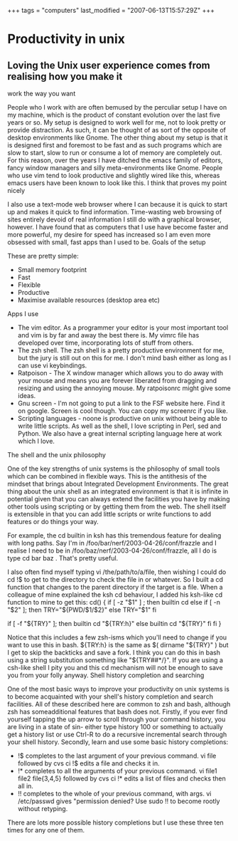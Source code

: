+++
tags = "computers"
last_modified = "2007-06-13T15:57:29Z"
+++
# Productivity in unix

## Loving the Unix user experience comes from realising how you make it
work the way you want

People who I work with are often bemused by the perculiar setup I have
on my machine, which is the product of constant evolution over the last
five years or so. My setup is designed to work well for me, not to look
pretty or provide distraction. As such, it can be thought of as sort of
the opposite of desktop environments like Gnome. The other thing about
my setup is that it is designed first and foremost to be fast and as
such programs which are slow to start, slow to run or consume a lot of
memory are completely out. For this reason, over the years I have
ditched the emacs family of editors, fancy window managers and silly
meta-environments like Gnome. People who use vim tend to look
productive and slightly wired like this, whereas emacs users have been
known to look like this. I think that proves my point nicely

I also use a text-mode web browser where I can because it is quick to
start up and makes it quick to find information. Time-wasting web
browsing of sites entirely devoid of real information I still do with a
graphical browser, however. I have found that as computers that I use
have become faster and more powerful, my desire for speed has increased
so I am even more obsessed with small, fast apps than I used to be.
Goals of the setup

These are pretty simple:
* Small memory footprint
* Fast
* Flexible
* Productive
* Maximise available resources (desktop area etc)

Apps I use

* The vim editor. As a programmer your editor is your most important
tool and vim is by far and away the best there is. My vimrc file
has developed over time, incorporating lots of stuff from others.
* The zsh shell. The zsh shell is a pretty productive environment for
me, but the jury is still out on this for me. I don't mind bash
either as long as I can use vi keybindings.
* Ratpoison - The X window manager which allows you to do away with
your mouse and means you are forever liberated from dragging and
resizing and using the annoying mouse. My ratpoisonrc might give
some ideas.
* Gnu screen - I'm not going to put a link to the FSF website here.
Find it on google. Screen is cool though. You can copy my screenrc
if you like.
* Scripting languages - noone is productive on unix without being
able to write little scripts. As well as the shell, I love
scripting in Perl, sed and Python. We also have a great internal
scripting language here at work which I love.

The shell and the unix philosophy

One of the key strengths of unix systems is the philosophy of small
tools which can be combined in flexible ways. This is the antithesis of
the mindset that brings about Integrated Development Environments. The
great thing about the unix shell as an integrated environment is that
it is infinite in potential given that you can always extend the
facilities you have by making other tools using scripting or by getting
them from the web. The shell itself is extensible in that you can add
little scripts or write functions to add features or do things your
way.

For example, the cd builtin in ksh has this tremendous feature for
dealing with long paths. Say I'm in
/foo/bar/nerf/2003-04-26/conf/frazzle and I realise I need to be in
/foo/baz/nerf/2003-04-26/conf/frazzle, all I do is type cd bar baz .
That's pretty useful.

I also often find myself typing vi /the/path/to/a/file, then wishing I
could do cd !$ to get to the directory to check the file in or
whatever. So I built a cd function that changes to the parent directory
if the target is a file. When a colleague of mine explained the ksh cd
behaviour, I added his ksh-like cd function to mine to get this:
cd()
{
if [ -z "$1" ] ; then
builtin cd
else
if [ -n "$2" ]; then
TRY="${PWD/$1/$2}"
else
TRY="$1"
fi

if [ -f "${TRY}" ]; then
builtin cd "${TRY:h}"
else
builtin cd "${TRY}"
fi
fi
}

Notice that this includes a few zsh-isms which you'll need to change if
you want to use this in bash. ${TRY:h} is the same as $( dirname
"${TRY}" ) but I get to skip the backticks and save a fork. I think you
can do this in bash using a string substitution something like
"${TRY##*/}". If you are using a csh-like shell I pity you and this cd
mechanism will not be enough to save you from your folly anyway. Shell
history completion and searching

One of the most basic ways to improve your productivity on unix systems
is to become acquainted with your shell's history completion and search
facilities. All of these described here are common to zsh and bash,
although zsh has someadditional features that bash does not. Firstly,
if you ever find yourself tapping the up arrow to scroll through your
command history, you are living in a state of sin- either type history
100 or something to actually get a history list or use Ctrl-R to do a
recursive incremental search through your shell history. Secondly,
learn and use some basic history completions:
* !$ completes to the last argument of your previous command. vi file
followed by cvs ci !$ edits a file and checks it in.
* !* completes to all the arguments of your previous command. vi
file1 file2 file{3,4,5} followed by cvs ci !* edits a list of files
and checks then all in.
* !! completes to the whole of your previous command, with args. vi
/etc/passwd gives "permission denied? Use sudo !! to become rootly
without retyping.

There are lots more possible history completions but I use these three
ten times for any one of them.

[1]: http://www.uncarved.com/articles/unix
[2]: http://www.uncarved.com/
[3]: http://www.uncarved.com/articles/contact
[4]: http://www.uncarved.com/login/
[5]: http://www.uncarved.com/tags/computers
[6]: mailto:sean@uncarved.com
[7]: http://creativecommons.org/licenses/by-sa/4.0/
